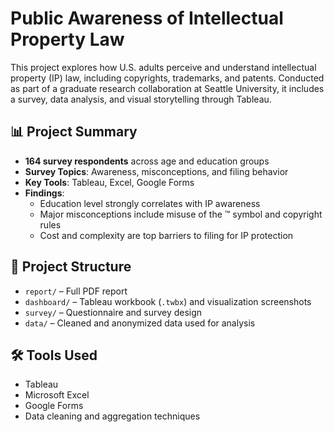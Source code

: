 # Public Awareness of Intellectual Property Law

This project explores how U.S. adults perceive and understand intellectual property (IP) law, including copyrights, trademarks, and patents. Conducted as part of a graduate research collaboration at Seattle University, it includes a survey, data analysis, and visual storytelling through Tableau.

## 📊 Project Summary

- **164 survey respondents** across age and education groups
- **Survey Topics**: Awareness, misconceptions, and filing behavior
- **Key Tools**: Tableau, Excel, Google Forms
- **Findings**:
  - Education level strongly correlates with IP awareness
  - Major misconceptions include misuse of the ™ symbol and copyright rules
  - Cost and complexity are top barriers to filing for IP protection

## 📁 Project Structure

- `report/` – Full PDF report
- `dashboard/` – Tableau workbook (`.twbx`) and visualization screenshots
- `survey/` – Questionnaire and survey design
- `data/` – Cleaned and anonymized data used for analysis

## 🛠 Tools Used

- Tableau
- Microsoft Excel
- Google Forms
- Data cleaning and aggregation techniques
